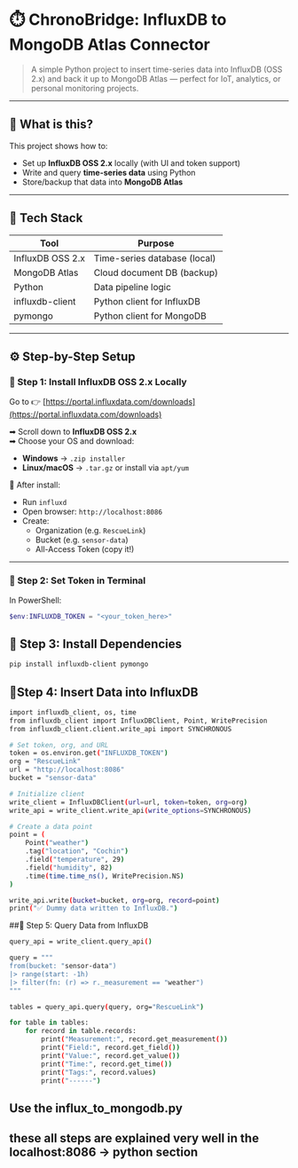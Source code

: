 # ⏱️ ChronoBridge: InfluxDB to MongoDB Atlas Connector

> A simple Python project to insert time-series data into InfluxDB (OSS 2.x) and back it up to MongoDB Atlas — perfect for IoT, analytics, or personal monitoring projects.

---

## 📌 What is this?

This project shows how to:
- Set up **InfluxDB OSS 2.x** locally (with UI and token support)
- Write and query **time-series data** using Python
- Store/backup that data into **MongoDB Atlas**

---

## 🧰 Tech Stack

| Tool       | Purpose                          |
|------------|----------------------------------|
| InfluxDB OSS 2.x | Time-series database (local) |
| MongoDB Atlas    | Cloud document DB (backup)   |
| Python           | Data pipeline logic          |
| influxdb-client  | Python client for InfluxDB   |
| pymongo          | Python client for MongoDB    |

---

## ⚙️ Step-by-Step Setup

### 🔷 Step 1: Install InfluxDB OSS 2.x Locally

Go to 👉 [https://portal.influxdata.com/downloads](https://portal.influxdata.com/downloads)

➡ Scroll down to **InfluxDB OSS 2.x**  
➡ Choose your OS and download:

- **Windows** → `.zip installer`
- **Linux/macOS** → `.tar.gz` or install via `apt/yum`

🧭 After install:

- Run `influxd`
- Open browser: `http://localhost:8086`
- Create:
  - Organization (e.g. `RescueLink`)
  - Bucket (e.g. `sensor-data`)
  - All-Access Token (copy it!)

---

### 🔷 Step 2: Set Token in Terminal

In PowerShell:
```powershell
$env:INFLUXDB_TOKEN = "<your_token_here>"
```
## 🔷 Step 3: Install Dependencies

```bash
pip install influxdb-client pymongo
```
## 🔷Step 4: Insert Data into InfluxDB
```bash
import influxdb_client, os, time
from influxdb_client import InfluxDBClient, Point, WritePrecision
from influxdb_client.client.write_api import SYNCHRONOUS

# Set token, org, and URL
token = os.environ.get("INFLUXDB_TOKEN")
org = "RescueLink"
url = "http://localhost:8086"
bucket = "sensor-data"

# Initialize client
write_client = InfluxDBClient(url=url, token=token, org=org)
write_api = write_client.write_api(write_options=SYNCHRONOUS)

# Create a data point
point = (
    Point("weather")
    .tag("location", "Cochin")
    .field("temperature", 29)
    .field("humidity", 82)
    .time(time.time_ns(), WritePrecision.NS)
)

write_api.write(bucket=bucket, org=org, record=point)
print("✅ Dummy data written to InfluxDB.")
```
##🔷 Step 5: Query Data from InfluxDB
```bash
query_api = write_client.query_api()

query = """
from(bucket: "sensor-data")
|> range(start: -1h)
|> filter(fn: (r) => r._measurement == "weather")
"""

tables = query_api.query(query, org="RescueLink")

for table in tables:
    for record in table.records:
        print("Measurement:", record.get_measurement())
        print("Field:", record.get_field())
        print("Value:", record.get_value())
        print("Time:", record.get_time())
        print("Tags:", record.values)
        print("------")
```
## Use the influx_to_mongodb.py
## these all steps are explained very well in the localhost:8086 -> python section
